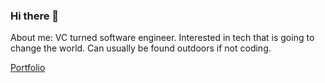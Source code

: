 ### Hi there 👋

About me: VC turned software engineer. Interested in tech that is going to change the world. Can usually be found outdoors if not coding.

<a href="https://www.mishabansal.com/" target="_blank">Portfolio</a>



<!--
**mishkebab/mishkebab** is a ✨ _special_ ✨ repository because its `README.md` (this file) appears on your GitHub profile.

Here are some ideas to get you started:

- 🔭 I’m currently working on ...
- 🌱 I’m currently learning ...
- 👯 I’m looking to collaborate on ...
- 🤔 I’m looking for help with ...
- 💬 Ask me about ...
- 📫 How to reach me: ...
- 😄 Pronouns: ...
- ⚡ Fun fact: ...
-->
